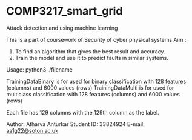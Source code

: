 # COMP3217_smart_grid
Attack detection and using machine learning

This is a part of coursework of Security of cyber physical systems
Aim :
1. To find an algorithm that gives the best result and accuracy.
2. Train the model and use it to predict faults in similar systems.

Usage: python3 ./filename

TrainingDataBinary is for used for binary classification with 128 features (columns) and 6000 values (rows)
TrainingDataMulti is for used for multiclass classification with 128 features (columns) and 6000 values (rows)

Each file has 129 columns with the 129th column as the label.

Author: Atharva Anturkar
Student ID: 33824924
E-mail: aa1g22@soton.ac.uk
